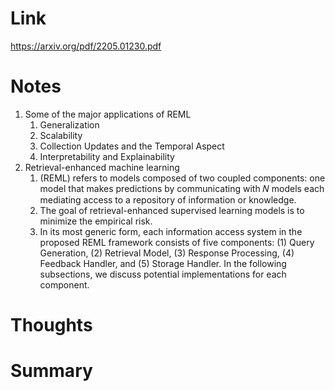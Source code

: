 Link    
===============
<p>

https://arxiv.org/pdf/2205.01230.pdf

</p>


Notes
===============
1. Some of the major applications of REML
   1. Generalization
   2. Scalability
   3. Collection Updates and the Temporal Aspect
   4. Interpretability and Explainability
2. Retrieval-enhanced machine learning
   1. (REML) refers to models composed of two coupled components: one model that makes predictions by 
      communicating with 𝑁 models each mediating access to a repository of information or knowledge.
   2. The goal of retrieval-enhanced supervised learning models is to minimize the empirical risk.
   3. In its most generic form, each information access system in the proposed REML framework consists
      of five components: (1) Query Generation, (2) Retrieval Model, (3) Response Processing, 
      (4) Feedback Handler, and (5) Storage Handler. In the following subsections, we discuss potential 
      implementations for each component.



Thoughts
===============



Summary   
===============